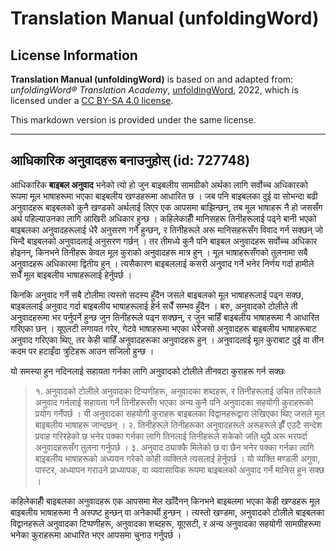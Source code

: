 # Translation Manual (unfoldingWord)

## License Information

**Translation Manual (unfoldingWord)** is based on and adapted from: _unfoldingWord® Translation Academy_, [unfoldingWord](https://unfoldingword.org/utw), 2022, which is licensed under a [CC BY-SA 4.0 license](https://creativecommons.org/licenses/by-sa/4.0/legalcode.en).

This markdown version is provided under the same license.



--------------------------------

## आधिकारिक अनुवादहरू बनाउनुहोस् (id: 727748)

आधिकारिक **बाइबल अनुवाद** भनेको त्यो हो जुन बाइबलीय सामग्रीको अर्थका लागि सर्वोच्‍च अधिकारको रूपमा मूल भाषाहरूमा भएका बाइबलीय खण्‍डहरूमा आधारित छ । जब पनि बाइबलका दुई वा सोभन्दा बढी अनुवादहरू बाइबलको कुनै खण्‍डको अर्थलाई लिएर एक आपसमा बाझिन्छन्, तब मूल भाषाहरू नै हो जससँग अर्थ पहिल्‍याउनका लागि आखिरी अधिकार हुन्छ । कहिलेकाहीँ मानिसहरू तिनीहरूलाई पढ्ने बानी भएको बाइबलका अनुवादहरूलाई धेरै अनुसरण गर्ने हुन्छन्, र तिनीहरूले अरू मानिसहरूसँग विवाद गर्न सक्‍छन् जो भिन्दै बाइबलको अनुवादलाई अनुसरण गर्छन् । तर तीमध्ये कुनै पनि बाइबल अनुवादहरू सर्वोच्‍च अधिकार होइनन्, किनभने तिनीहरू केवल मूल कुराको अनुवादहरू मात्र हुन् । मूल भाषाहरूसँगको तुलनामा सबै अनुवादहरू अधिकारमा द्वितीय हुन् । त्यसैकारण बाइबललाई कसरी अनुवाद गर्ने भनेर निर्णय गर्दा हामीले सधैँ मूल बाइबलीय भाषाहरूलाई हेर्नुपर्छ ।

किनकि अनुवाद गर्ने सबै टोलीमा त्यस्तो सदस्य हुँदैन जसले बाइबलको मूल भाषाहरूलाई पढ्न सक्‍छ, बाइबललाई अनुवाद गर्दा बाइबलीय भाषाहरूलाई हेर्न सधैँ सम्भव हुँदैन । बरु, अनुवादको टोलीले ती अनुवादहरूमा भर पर्नुपर्ने हुन्छ जुन तिनीहरूले पढ्न सक्‍छन्, र जुन चाहिँ बाइबलीय भाषाहरूमा नै आधारित गरिएका छन् । यूएलटी लगायत गरेर, गेटवे भाषाहरूमा भएका धेरैजसो अनुवादहरू बाइबलीय भाषाहरूबाट अनुवाद गरिएका थिए, तर केही चाहिँ अनुवादहरूका अनुवादहरू हुन् । अनुवादलाई मूल कुराबाट दुई वा तीन कदम पर हटाइँदा त्रुटिहरू आउन सजिलो हुन्छ ।

यो समस्या हुन नदिनलाई सहायता गर्नका लागि अनुवादको टोलीले तीनवटा कुराहरू गर्न सक्‍छः

> १. अनुवादको टोलीले अनुवादका टिप्‍पणीहरू, अनुवादका शब्दहरू, र तिनीहरूलाई उचित तरिकाले अनुवाद गर्नलाई सहायता गर्ने तिनीहरूसँग भएका अन्य कुनै पनि अनुवादका सहयोगी कुराहरूको प्रयोग गर्नैपर्छ । यी अनुवादका सहयोगी कुराहरू बाइबलका विद्वानहरूद्वारा लेखिएका थिए जसले मूल बाइबलीय भाषाहरू जान्दछन् । २. तिनीहरूले तिनीहरूका अनुवादहरूले अरूहरूले झैँ एउटै सन्देश प्रवाह गरिरहेको छ भनेर पक्‍का गर्नका लागि तिनलाई तिनीहरूले सकेको जति थुप्रै अरू भरपर्दा अनुवादहरूसँग तुलना गर्नुपर्छ । ३. अनुवाद ठ्याक्‍कै मिलेको छ वा छैन भनेर पक्‍का गर्नका लागि बाइबलीय भाषाहरूको अध्ययन गरेको कोही व्यक्तिले त्यसलाई हेर्नुपर्छ । यो व्यक्ति मण्‍डली अगुवा, पास्‍टर, अध्यापन गराउने प्राध्यापक, वा व्यवासायिक रूपमा बाइबलको अनुवाद गर्ने मानिस हुन सक्‍छ ।

कहिलेकाहीँ बाइबलका अनुवादहरू एक आपसमा मेल खाँदैनन् किनभने बाइबलमा भएका केही खण्‍डहरू मूल बाइबलीय भाषाहरूमा नै अस्‍पष्‍ट हुन्छन् वा अनेकार्थी हुन्छन् । त्यस्तो खण्‍डमा, अनुवादको टोलीले बाइबलका विद्वानहरूले अनुवादका टिप्‍पणीहरू, अनुवादका शब्दहरू, यूएसटी, र अन्य अनुवादका सहयोगी सामग्रीहरूमा भनेका कुराहरूमा आधारित भएर आपसमा चुनाउ गर्नुपर्छ ।


